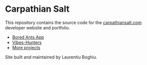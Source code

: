 # Carpathian Salt

This repository contains the source code for the [carpathiansalt.com](https://carpathiansalt.com) developer website and portfolio.

- [Bored Ants App](https://boredants.com)
- [Vibes-Hunters](https://vibes-hunters.com)
- [More projects](https://github.com/carpathiansalt)

Site built and maintained by Laurentiu Boghiu.

